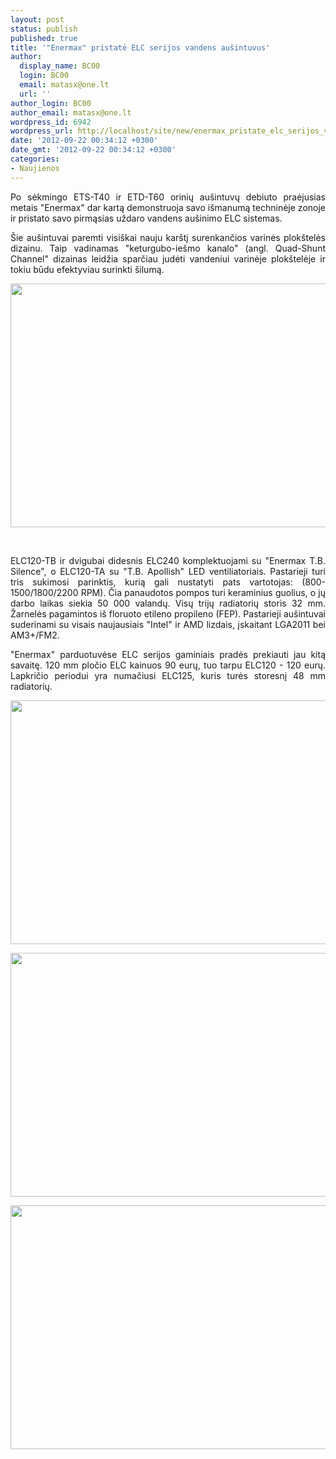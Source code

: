 ```yaml
---
layout: post
status: publish
published: true
title: '"Enermax" pristatė ELC serijos vandens aušintuvus'
author:
  display_name: BC00
  login: BC00
  email: matasx@one.lt
  url: ''
author_login: BC00
author_email: matasx@one.lt
wordpress_id: 6942
wordpress_url: http://localhost/site/new/enermax_pristate_elc_serijos_vandens_ausintuvus/
date: '2012-09-22 00:34:12 +0300'
date_gmt: '2012-09-22 00:34:12 +0300'
categories:
- Naujienos
---
```

<p style="text-align: justify;">
	Po sėkmingo ETS-T40 ir ETD-T60 orinių au&scaron;intuvų debiuto praėjusias metais &quot;Enermax&quot; dar kartą demonstruoja savo i&scaron;manumą techninėje zonoje ir pristato savo pirmąsias uždaro vandens au&scaron;inimo ELC sistemas.</p>
<p style="text-align: justify;">
	&Scaron;ie au&scaron;intuvai paremti visi&scaron;kai nauju kar&scaron;tį surenkančios varinės plok&scaron;telės dizainu. Taip vadinamas &quot;keturgubo-ie&scaron;mo kanalo&quot; (angl. Quad-Shunt Channel&quot; dizainas leidžia sparčiau judėti vandeniui varinėje plok&scaron;telėje ir tokiu būdu efektyviau surinkti &scaron;ilumą.</p>
<p style="text-align: justify;">
	<img alt="" src="http://technews.lt/userfiles/quadshuntchannel.jpg" style="width: 520px; height: 390px;" /></p>
<p style="text-align: justify;">
	&nbsp;</p>
<p style="text-align: justify;">
	ELC120-TB ir dvigubai didesnis ELC240 komplektuojami su &quot;Enermax T.B. Silence&quot;, o ELC120-TA su &quot;T.B. Apollish&quot; LED ventiliatoriais. Pastarieji turi tris sukimosi parinktis, kurią gali nustatyti pats vartotojas: (800-1500/1800/2200 RPM). Čia panaudotos pompos turi keraminius guolius, o jų darbo laikas siekia 50 000 valandų. Visų trijų radiatorių storis 32 mm. Žarnelės pagamintos i&scaron; floruoto etileno propileno (FEP). Pastarieji au&scaron;intuvai suderinami su visais naujausiais &quot;Intel&quot; ir AMD lizdais, įskaitant LGA2011 bei AM3+/FM2.</p>
<p style="text-align: justify;">
	&quot;Enermax&quot; parduotuvėse ELC serijos gaminiais pradės prekiauti jau kitą savaitę. 120 mm pločio ELC kainuos 90 eurų, tuo tarpu ELC120 - 120 eurų. Lapkričio periodui yra numačiusi ELC125, kuris turės storesnį 48 mm radiatorių.</p>
<p style="text-align: justify;">
	<img alt="" src="http://technews.lt/userfiles/ELC120(2).jpg" style="width: 520px; height: 390px;" /></p>
<p style="text-align: justify;">
	<img alt="" src="http://technews.lt/userfiles/ELC120.jpg" style="width: 520px; height: 390px;" /></p>
<p style="text-align: justify;">
	<img alt="" src="http://technews.lt/userfiles/ELC240.jpg" style="width: 520px; height: 390px;" /></p>
